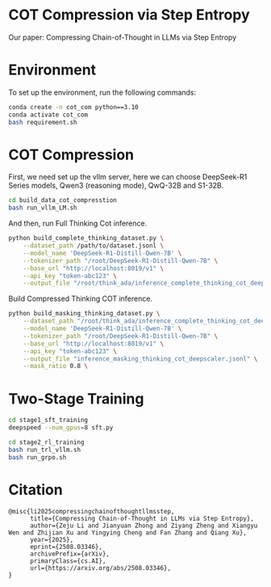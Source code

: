 # COT Compression via Step Entropy

Our paper: Compressing Chain-of-Thought in LLMs via Step Entropy


# Environment
To set up the environment, run the following commands:

```bash
conda create -n cot_com python==3.10
conda activate cot_com
bash requirement.sh
```


# COT Compression 
First, we need set up the vllm server, here we can choose DeepSeek-R1 Series models, Qwen3 (reasoning mode), QwQ-32B and S1-32B. 
```bash
cd build_data_cot_compresstion
bash run_vllm_LM.sh
```
And then, run Full Thinking Cot inference.
```bash
python build_complete_thinking_dataset.py \
    --dataset_path /path/to/dataset.jsonl \
    --model_name 'DeepSeek-R1-Distill-Qwen-7B' \
    --tokenizer_path "/root/DeepSeek-R1-Distill-Qwen-7B" \
    --base_url "http://localhost:8019/v1" \
    --api_key "token-abc123" \
    --output_file "/root/think_ada/inference_complete_thinking_cot_deepscaler.jsonl" \
```

Build Compressed Thinking COT inference.

```bash
python build_masking_thinking_dataset.py \
    --dataset_path "/root/think_ada/inference_complete_thinking_cot_deepscaler.jsonl" \
    --model_name 'DeepSeek-R1-Distill-Qwen-7B' \
    --tokenizer_path "/root/DeepSeek-R1-Distill-Qwen-7B" \
    --base_url "http://localhost:8019/v1" \
    --api_key "token-abc123" \
    --output_file "inference_masking_thinking_cot_deepscaler.jsonl" \
    --mask_ratio 0.8 \
```

# Two-Stage Training

```bash
cd stage1_sft_training
deepspeed --num_gpus=8 sft.py 
```
```bash
cd stage2_rl_training
bash run_trl_vllm.sh
bash run_grpo.sh
```

# Citation

```
@misc{li2025compressingchainofthoughtllmsstep,
      title={Compressing Chain-of-Thought in LLMs via Step Entropy}, 
      author={Zeju Li and Jianyuan Zhong and Ziyang Zheng and Xiangyu Wen and Zhijian Xu and Yingying Cheng and Fan Zhang and Qiang Xu},
      year={2025},
      eprint={2508.03346},
      archivePrefix={arXiv},
      primaryClass={cs.AI},
      url={https://arxiv.org/abs/2508.03346}, 
}
```
